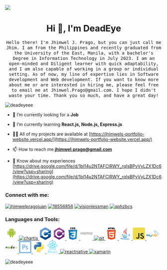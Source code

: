 [![](avatar.gif)](https://rishavchanda.io)
<h1 align="center">Hi 👋, I'm DeadEye</h1>
<p align="center">
  <samp>
  Hello there! I'm Jhimwel J. Prago, but you can just call me Jhim. I am from the Philippines and recently graduated from the University of the East, Manila, with a bachelor's Degree in Information Technology in July 2023. I am an open-minded and Diligent learner with quick adaptability, and I am also capable of working in a group or individual setting. As of now, my line of expertise lies in Software development and Web development. If you want to know more about me or are interested in hiring me, please feel free to email me at Jhimwel.Prago@gmail.com. I hope I didn't waste your time. Thank you so much, and have a great day!
  </samp>
</p>

<p align="left"> <img src="https://komarev.com/ghpvc/?username=deadeyeee&label=Profile%20views&color=0e75b6&style=flat" alt="deadeyeee" /> </p>

- 🔭 I’m currently looking for a **Job**

- 🌱 I’m currently learning **React.js, Node.js, Express.js**

- 👨‍💻 All of my projects are available at [https://jhimwels-portfolio-website.vercel.app/](https://jhimwels-portfolio-website.vercel.app/)
  
- 📫 How to reach me **jhimwel.prago@gmail.com**

- 📄 Know about my experiences [https://drive.google.com/file/d/1bl14u2NTAFCIRWY_rqIsBPvVyLZX1Dc6/view?usp=sharing](https://drive.google.com/file/d/1bl14u2NTAFCIRWY_rqIsBPvVyLZX1Dc6/view?usp=sharing)

<h3 align="left">Connect with me:</h3>
<p align="left">
<a href="https://linkedin.com/in/jhimwelpragojuan" target="blank"><img align="center" src="https://raw.githubusercontent.com/rahuldkjain/github-profile-readme-generator/master/src/images/icons/Social/linked-in-alt.svg" alt="jhimwelpragojuan" height="30" width="40" /></a>
<a href="https://stackoverflow.com/users/18556856" target="blank"><img align="center" src="https://raw.githubusercontent.com/rahuldkjain/github-profile-readme-generator/master/src/images/icons/Social/stack-overflow.svg" alt="18556856" height="30" width="40" /></a>
<a href="https://fb.com/visionlessman" target="blank"><img align="center" src="https://raw.githubusercontent.com/rahuldkjain/github-profile-readme-generator/master/src/images/icons/Social/facebook.svg" alt="visionlessman" height="30" width="40" /></a>
<a href="https://instagram.com/qphzbcs" target="blank"><img align="center" src="https://raw.githubusercontent.com/rahuldkjain/github-profile-readme-generator/master/src/images/icons/Social/instagram.svg" alt="qphzbcs" height="30" width="40" /></a>
</p>

<h3 align="left">Languages and Tools:</h3>
<p align="left"> <a href="https://developer.android.com" target="_blank" rel="noreferrer"> <img src="https://raw.githubusercontent.com/devicons/devicon/master/icons/android/android-original-wordmark.svg" alt="android" width="40" height="40"/> </a> <a href="https://www.chartjs.org" target="_blank" rel="noreferrer"> <img src="https://www.chartjs.org/media/logo-title.svg" alt="chartjs" width="40" height="40"/> </a> <a href="https://www.w3schools.com/cpp/" target="_blank" rel="noreferrer"> <img src="https://raw.githubusercontent.com/devicons/devicon/master/icons/cplusplus/cplusplus-original.svg" alt="cplusplus" width="40" height="40"/> </a> <a href="https://www.w3schools.com/cs/" target="_blank" rel="noreferrer"> <img src="https://raw.githubusercontent.com/devicons/devicon/master/icons/csharp/csharp-original.svg" alt="csharp" width="40" height="40"/> </a> <a href="https://www.w3schools.com/css/" target="_blank" rel="noreferrer"> <img src="https://raw.githubusercontent.com/devicons/devicon/master/icons/css3/css3-original-wordmark.svg" alt="css3" width="40" height="40"/> </a> <a href="https://expressjs.com" target="_blank" rel="noreferrer"> <img src="https://raw.githubusercontent.com/devicons/devicon/master/icons/express/express-original-wordmark.svg" alt="express" width="40" height="40"/> </a> <a href="https://git-scm.com/" target="_blank" rel="noreferrer"> <img src="https://www.vectorlogo.zone/logos/git-scm/git-scm-icon.svg" alt="git" width="40" height="40"/> </a> <a href="https://www.w3.org/html/" target="_blank" rel="noreferrer"> <img src="https://raw.githubusercontent.com/devicons/devicon/master/icons/html5/html5-original-wordmark.svg" alt="html5" width="40" height="40"/> </a> <a href="https://www.java.com" target="_blank" rel="noreferrer"> <img src="https://raw.githubusercontent.com/devicons/devicon/master/icons/java/java-original.svg" alt="java" width="40" height="40"/> </a> <a href="https://developer.mozilla.org/en-US/docs/Web/JavaScript" target="_blank" rel="noreferrer"> <img src="https://raw.githubusercontent.com/devicons/devicon/master/icons/javascript/javascript-original.svg" alt="javascript" width="40" height="40"/> </a> <a href="https://www.mysql.com/" target="_blank" rel="noreferrer"> <img src="https://raw.githubusercontent.com/devicons/devicon/master/icons/mysql/mysql-original-wordmark.svg" alt="mysql" width="40" height="40"/> </a> <a href="https://nodejs.org" target="_blank" rel="noreferrer"> <img src="https://raw.githubusercontent.com/devicons/devicon/master/icons/nodejs/nodejs-original-wordmark.svg" alt="nodejs" width="40" height="40"/> </a> <a href="https://www.photoshop.com/en" target="_blank" rel="noreferrer"> <img src="https://raw.githubusercontent.com/devicons/devicon/master/icons/photoshop/photoshop-line.svg" alt="photoshop" width="40" height="40"/> </a> <a href="https://www.python.org" target="_blank" rel="noreferrer"> <img src="https://raw.githubusercontent.com/devicons/devicon/master/icons/python/python-original.svg" alt="python" width="40" height="40"/> </a> <a href="https://reactjs.org/" target="_blank" rel="noreferrer"> <img src="https://raw.githubusercontent.com/devicons/devicon/master/icons/react/react-original-wordmark.svg" alt="react" width="40" height="40"/> </a> <a href="https://reactnative.dev/" target="_blank" rel="noreferrer"> <img src="https://reactnative.dev/img/header_logo.svg" alt="reactnative" width="40" height="40"/> </a> <a href="https://dotnet.microsoft.com/apps/xamarin" target="_blank" rel="noreferrer"> <img src="https://raw.githubusercontent.com/detain/svg-logos/780f25886640cef088af994181646db2f6b1a3f8/svg/xamarin.svg" alt="xamarin" width="40" height="40"/> </a> </p>

<p><img align="center" src="https://github-readme-streak-stats.herokuapp.com/?user=deadeyeee&" alt="deadeyeee" /></p>
